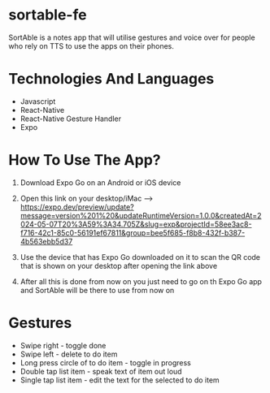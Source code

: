 # sortable-fe

SortAble is a notes app that will utilise gestures and voice over for people who rely on TTS to use the apps on their phones.

# Technologies And Languages

- Javascript
- React-Native
- React-Native Gesture Handler
- Expo

# How To Use The App?

1. Download Expo Go on an Android or iOS device

2. Open this link on your desktop/iMac --> https://expo.dev/preview/update?message=version%201%20&updateRuntimeVersion=1.0.0&createdAt=2024-05-07T20%3A59%3A34.705Z&slug=exp&projectId=58ee3ac8-f716-42c1-85c0-56191ef67811&group=bee5f685-f8b8-432f-b387-4b563ebb5d37

3. Use the device that has Expo Go downloaded on it to scan the QR code that is shown on your desktop after opening the link above

4. After all this is done from now on you just need to go on th Expo Go app and SortAble will be there to use from now on 

# Gestures 

- Swipe right - toggle done 
- Swipe left - delete to do item 
- Long press circle of to do item - toggle in progress 
- Double tap list item - speak text of item out loud 
- Single tap list item - edit the text for the selected to do item 

